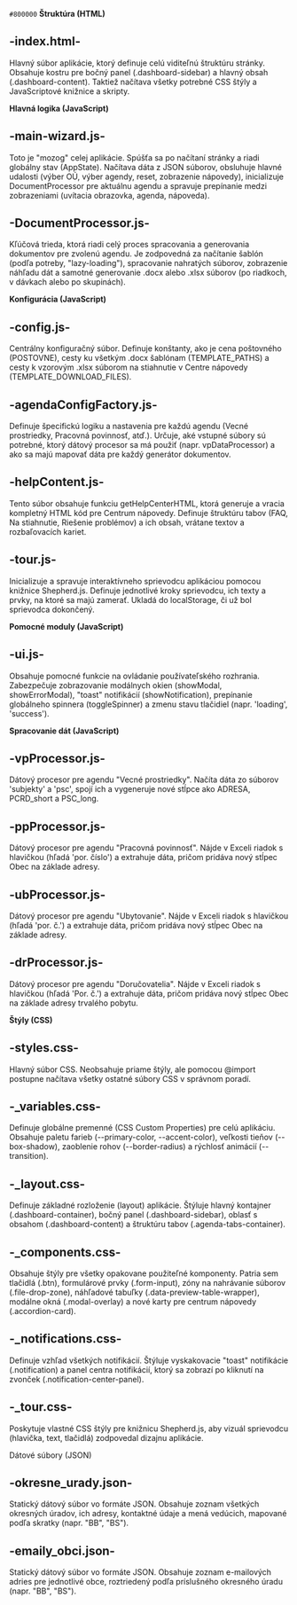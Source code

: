 `#800000` **Štruktúra (HTML)**

-index.html-
--
Hlavný súbor aplikácie, ktorý definuje celú viditeľnú štruktúru stránky. Obsahuje kostru pre bočný panel (.dashboard-sidebar) a hlavný obsah (.dashboard-content). Taktiež načítava všetky potrebné CSS štýly a JavaScriptové knižnice a skripty.

**Hlavná logika (JavaScript)**

-main-wizard.js-
--
Toto je "mozog" celej aplikácie. Spúšťa sa po načítaní stránky a riadi globálny stav (AppState). Načítava dáta z JSON súborov, obsluhuje hlavné udalosti (výber OÚ, výber agendy, reset, zobrazenie nápovedy), inicializuje DocumentProcessor pre aktuálnu agendu a spravuje prepínanie medzi zobrazeniami (uvítacia obrazovka, agenda, nápoveda).

-DocumentProcessor.js-
--
Kľúčová trieda, ktorá riadi celý proces spracovania a generovania dokumentov pre zvolenú agendu. Je zodpovedná za načítanie šablón (podľa potreby, "lazy-loading"), spracovanie nahratých súborov, zobrazenie náhľadu dát a samotné generovanie .docx alebo .xlsx súborov (po riadkoch, v dávkach alebo po skupinách).

**Konfigurácia (JavaScript)**	 

-config.js-
--
Centrálny konfiguračný súbor. Definuje konštanty, ako je cena poštovného (POSTOVNE), cesty ku všetkým .docx šablónam (TEMPLATE_PATHS) a cesty k vzorovým .xlsx súborom na stiahnutie v Centre nápovedy (TEMPLATE_DOWNLOAD_FILES).

-agendaConfigFactory.js-
--
Definuje špecifickú logiku a nastavenia pre každú agendu (Vecné prostriedky, Pracovná povinnosť, atď.). Určuje, aké vstupné súbory sú potrebné, ktorý dátový procesor sa má použiť (napr. vpDataProcessor) a ako sa majú mapovať dáta pre každý generátor dokumentov.

-helpContent.js-
--
Tento súbor obsahuje funkciu getHelpCenterHTML, ktorá generuje a vracia kompletný HTML kód pre Centrum nápovedy. Definuje štruktúru tabov (FAQ, Na stiahnutie, Riešenie problémov) a ich obsah, vrátane textov a rozbaľovacích kariet.

-tour.js-
--
Inicializuje a spravuje interaktívneho sprievodcu aplikáciou pomocou knižnice Shepherd.js. Definuje jednotlivé kroky sprievodcu, ich texty a prvky, na ktoré sa majú zamerať. Ukladá do localStorage, či už bol sprievodca dokončený.

**Pomocné moduly (JavaScript)**	 

-ui.js-
--
Obsahuje pomocné funkcie na ovládanie používateľského rozhrania. Zabezpečuje zobrazovanie modálnych okien (showModal, showErrorModal), "toast" notifikácií (showNotification), prepínanie globálneho spinnera (toggleSpinner) a zmenu stavu tlačidiel (napr. 'loading', 'success').

**Spracovanie dát (JavaScript)**

-vpProcessor.js-
--
Dátový procesor pre agendu "Vecné prostriedky". Načíta dáta zo súborov 'subjekty' a 'psc', spojí ich a vygeneruje nové stĺpce ako ADRESA, PCRD_short a PSC_long.

-ppProcessor.js-
--
Dátový procesor pre agendu "Pracovná povinnosť". Nájde v Exceli riadok s hlavičkou (hľadá 'por. číslo') a extrahuje dáta, pričom pridáva nový stĺpec Obec na základe adresy.

-ubProcessor.js-
--
Dátový procesor pre agendu "Ubytovanie". Nájde v Exceli riadok s hlavičkou (hľadá 'por. č.') a extrahuje dáta, pričom pridáva nový stĺpec Obec na základe adresy.

-drProcessor.js-
--
Dátový procesor pre agendu "Doručovatelia". Nájde v Exceli riadok s hlavičkou (hľadá 'Por. č.') a extrahuje dáta, pričom pridáva nový stĺpec Obec na základe adresy trvalého pobytu.

**Štýly (CSS)**	 

-styles.css-
--
Hlavný súbor CSS. Neobsahuje priame štýly, ale pomocou @import postupne načítava všetky ostatné súbory CSS v správnom poradí.

-_variables.css-
--
Definuje globálne premenné (CSS Custom Properties) pre celú aplikáciu. Obsahuje paletu farieb (--primary-color, --accent-color), veľkosti tieňov (--box-shadow), zaoblenie rohov (--border-radius) a rýchlosť animácií (--transition).

-_layout.css-
--
Definuje základné rozloženie (layout) aplikácie. Štýluje hlavný kontajner (.dashboard-container), bočný panel (.dashboard-sidebar), oblasť s obsahom (.dashboard-content) a štruktúru tabov (.agenda-tabs-container).

-_components.css-
--
Obsahuje štýly pre všetky opakovane použiteľné komponenty. Patria sem tlačidlá (.btn), formulárové prvky (.form-input), zóny na nahrávanie súborov (.file-drop-zone), náhľadové tabuľky (.data-preview-table-wrapper), modálne okná (.modal-overlay) a nové karty pre centrum nápovedy (.accordion-card).

-_notifications.css-
--
Definuje vzhľad všetkých notifikácií. Štýluje vyskakovacie "toast" notifikácie (.notification) a panel centra notifikácií, ktorý sa zobrazí po kliknutí na zvonček (.notification-center-panel).

-_tour.css-
--
Poskytuje vlastné CSS štýly pre knižnicu Shepherd.js, aby vizuál sprievodcu (hlavička, text, tlačidlá) zodpovedal dizajnu aplikácie.

Dátové súbory (JSON)	 

-okresne_urady.json-
--
Statický dátový súbor vo formáte JSON. Obsahuje zoznam všetkých okresných úradov, ich adresy, kontaktné údaje a mená vedúcich, mapované podľa skratky (napr. "BB", "BS").

-emaily_obci.json-
--
Statický dátový súbor vo formáte JSON. Obsahuje zoznam e-mailových adries pre jednotlivé obce, roztriedený podľa príslušného okresného úradu (napr. "BB", "BS").


